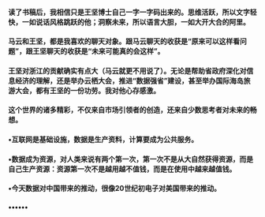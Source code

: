 ####  读了书稿后，我相信只是王坚博士自己一字一字码出来的。思维活跃，所以文字轻快，一如说话风格跳跃的他；洞察未来，所以语言大胆，一如大开大合的阿里。
####  马云和王坚，都是我喜欢的聊天对象。跟马云聊天的收获是“原来可以这样看问题”，跟王坚聊天的收获是“未来可能真的会这样”。
#### 王坚对浙江的贡献确实有点大（马云就更不用说了）。无论是帮助省政府深化对信息经济的理解，还是举办云栖大会，推进“数据强省”建设，甚至举办国际海岛旅游大会，都有王坚的一份功劳。我对他心存感激。
#### 这个世界的诸多精彩，不仅来自市场引领者的创造，还来自少数思考者对未来的畅想。
#### •互联网是基础设施，数据是生产资料，计算要成为公共服务。
#### •数据成为资源，对人类来说有两个第一次，第一次不是从大自然获得资源，而是自己生产资源：资源第一次不是越用越不值钱，而是在使用中越来越值钱。
#### •今天数据对中国带来的推动，很像20世纪初电子对美国带来的推动。
#### ••••••
